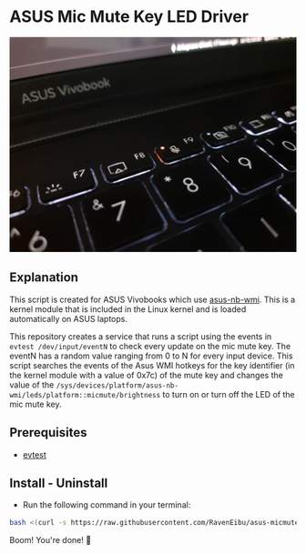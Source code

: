 # ASUS Mic Mute Key LED Driver

![Sample Image](docs/assets/micmute-led-sample.jpg)

## Explanation

This script is created for ASUS Vivobooks which use [asus-nb-wmi](https://github.com/torvalds/linux/blob/master/drivers/platform/x86/asus-nb-wmi.c).
This is a kernel module that is included in the Linux kernel and is loaded automatically on ASUS laptops.

This repository creates a service that runs a script using the events in `evtest /dev/input/eventN` to check every update on the mic mute key.
The eventN has a random value ranging from 0 to N for every input device. This script searches the events of the Asus WMI hotkeys for the key
identifier (in the kernel module with a value of 0x7c) of the mute key and changes the value of the
`/sys/devices/platform/asus-nb-wmi/leds/platform::micmute/brightness` to turn on or turn off the LED of the mic mute key.

## Prerequisites

- [evtest](https://gitlab.freedesktop.org/libevdev/evtest)

## Install - Uninstall

- Run the following command in your terminal:

```bash
bash <(curl -s https://raw.githubusercontent.com/RavenEibu/asus-micmute-key-led-driver/main/installer.sh
```

Boom! You're done! 🎉
